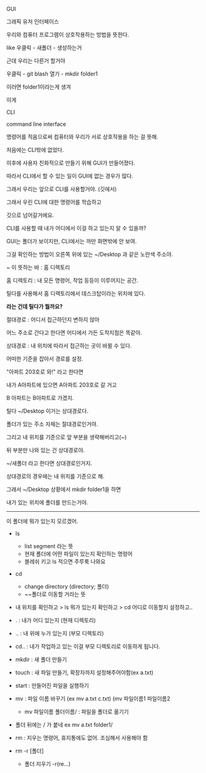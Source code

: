 GUI

그래픽 유저 인터페이스

우리와 컴퓨터 프로그램이 상호작용하는 방법을 뜻한다.

like 우클릭 - 새폴더 - 생성하는거



근데 우리는 다른거 할거야

우클릭 - git blash 열기 - mkdir folder1

이러면 folder1이라는게 생겨

이게



CLI

command line interface

명령어를 적음으로써 컴퓨터와 우리가 서로 상호작용을 하는 걸 뜻해.

처음에는 CLI밖에 없었다.

이후에 사용자 친화적으로 만들기 위해 GUI가 만들어졌다.

따라서 CLI에서 할 수 있는 일이 GUI에 없는 경우가 많다.

그래서 우리는 앞으로 CLI를 사용할거야. (깃에서)



그래서 우린 CLI에 대한 명령어를 학습하고

깃으로 넘어갈거에요.



CLI를 사용할 때 내가 어디에서 이걸 하고 있는지 알 수 있을까?

GUI는 폴더가 보이지만, CLI에서는 까만 화면밖에 안 보여.

그걸 확인하는 방법이 오른쪽 위에 있는 ~/Desktop 과 같은 노란색 주소야.

~ 이 뜻하는 바 : 홈 디렉토리

홈 디렉토리 : 내 모든 명령어, 작업 등등이 이루어지는 공간.

틸다를 사용해서 홈 디렉토리에서 데스크탑이라는 위치에 있다.

**라는 건데 틸다가 뭘까요?**





절대경로 : 어디서 접근하던지 변하지 않아

어느 주소로 간다고 한다면 어디에서 가든 도착지점은 똑같아.

상대경로 : 내 위치에 따라서 접근하는 곳이 바뀔 수 있다.

어떠한 기준을 잡아서 경로를 설정.

"아파트 203호로 와!" 라고 한다면

내가 A아파트에 있으면 A아파트 203호로 갈 거고

B 아파트는 B아파트로 가겠지.


틸다 ~/Desktop 이거는 상대경로다.



폴더가 있는 주소 자체는 절대경로인거야.

그리고 내 위치를 기준으로 앞 부분을 생략해버리고(~)

뒤 부분만 나와 있는 건 상대경로야.

~/새폴더 라고 한다면 상대경로인거지.

상대경로의 경우에는 내 위치를 기준으로 해.

그래서 ~/Desktop 상황에서 mkdir folder1을 하면

내가 있는 위치에 폴더를 만드는거야.



---



이 폴더에 뭐가 있는지 모르겠어.

- ls
  - list segment 라는 뜻
  - 현재 폴더에 어떤 파일이 있는지 확인하는 명령어
  - 블레쉬 키고 ls 적으면 주루룩 나와요



- cd
  - change directory (directory; 폴더)
  - ~~폴더로 이동할 거라는 뜻



- 내 위치를 확인하고 > ls 뭐가 있는지 확인하고 > cd 어디로 이동할지 설정하고..



- . : 내가 어디 있는지 (현재 디렉토리)
- .. : 내 위에 누가 있는지 (부모 디렉토리)

- cd.. : 내가 작업하고 있는 이걸 부모 디렉토리로 이동하게 됩니다.



- mkdir : 새 폴더 만들기
- touch : 새 파일 만들기, 확장자까지 설정해주어야함(ex a.txt)
- start : 만들어진 파일을 실행하기
- mv : 파일 이름 바꾸기 (ex mv a.txt c.txt) (mv 파일이름1 파일이름2
  - mv 파일이름 폴더이름/ : 파일을 폴더로 옮기기



- 폴더 뒤에는 / 가 붙네 ex mv a.txt folder1/



- rm : 지우는 명령어, 휴지통에도 없어. 조심해서 사용해야 함
- rm -r [폴더]
  - 폴더 지우기 -r(re...)

